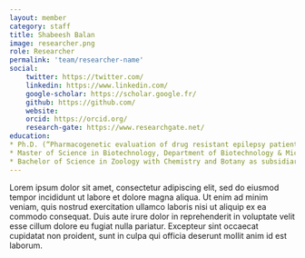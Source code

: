 ```yaml
---
layout: member
category: staff
title: Shabeesh Balan
image: researcher.png
role: Researcher
permalink: 'team/researcher-name'
social:
    twitter: https://twitter.com/
    linkedin: https://www.linkedin.com/
    google-scholar: https://scholar.google.fr/
    github: https://github.com/
    website:
    orcid: https://orcid.org/
    research-gate: https://www.researchgate.net/
education:
* Ph.D. (“Pharmacogenetic evaluation of drug resistant epilepsy patients in a south Indian population”), Department of Neurology, Sree Chitra Tirunal Institute for Medical Science and Technology, Institute of National Importance under Department of Science and Technology, India, March 2013
* Master of Science in Biotechnology, Department of Biotechnology & Microbiology, School of Life Sciences, Kannur University, Kerala, India, 2006
* Bachelor of Science in Zoology with Chemistry and Botany as subsidiaries, University of Calicut, Kerala, India, 2004
---
```


Lorem ipsum dolor sit amet, consectetur adipiscing elit, sed do eiusmod tempor incididunt ut labore et dolore magna aliqua. Ut enim ad minim veniam, quis nostrud exercitation ullamco laboris nisi ut aliquip ex ea commodo consequat. Duis aute irure dolor in reprehenderit in voluptate velit esse cillum dolore eu fugiat nulla pariatur. Excepteur sint occaecat cupidatat non proident, sunt in culpa qui officia deserunt mollit anim id est laborum.
